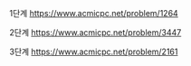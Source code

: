 1단계
 https://www.acmicpc.net/problem/1264
 
2단계
 https://www.acmicpc.net/problem/3447
 
3단계
 https://www.acmicpc.net/problem/2161
